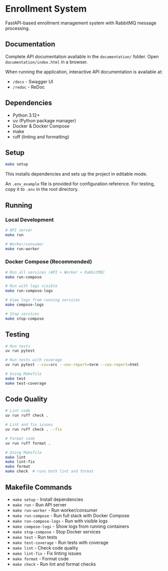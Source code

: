 # Enrollment System

FastAPI-based enrollment management system with RabbitMQ message processing.

## Documentation

Complete API documentation available in the `documentation/` folder. Open `documentation/index.html` in a browser.

When running the application, interactive API documentation is available at:
- `/docs` - Swagger UI
- `/redoc` - ReDoc

## Dependencies

- Python 3.12+
- uv (Python package manager)
- Docker & Docker Compose
- make
- ruff (linting and formatting)

## Setup

```bash
make setup
```

This installs dependencies and sets up the project in editable mode.

An `.env_example` file is provided for configuration reference. For testing, copy it to `.env` in the root directory.

## Running

### Local Development
```bash
# API server
make run

# Worker/consumer
make run-worker
```

### Docker Compose (Recommended)
```bash
# Run all services (API + Worker + RabbitMQ)
make run-compose

# Run with logs visible
make run-compose-logs

# View logs from running services
make compose-logs

# Stop services
make stop-compose
```

## Testing

```bash
# Run tests
uv run pytest

# Run tests with coverage
uv run pytest --cov=src --cov-report=term --cov-report=html

# Using Makefile
make test
make test-coverage
```

## Code Quality

```bash
# Lint code
uv run ruff check .

# Lint and fix issues
uv run ruff check . --fix

# Format code
uv run ruff format .

# Using Makefile
make lint
make lint-fix
make format
make check  # runs both lint and format
```

## Makefile Commands

- `make setup` - Install dependencies
- `make run` - Run API server
- `make run-worker` - Run worker/consumer
- `make run-compose` - Run full stack with Docker Compose
- `make run-compose-logs` - Run with visible logs
- `make compose-logs` - Show logs from running containers
- `make stop-compose` - Stop Docker services
- `make test` - Run tests
- `make test-coverage` - Run tests with coverage
- `make lint` - Check code quality
- `make lint-fix` - Fix linting issues
- `make format` - Format code
- `make check` - Run lint and format checks
